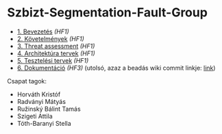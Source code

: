 # Szbizt-Segmentation-Fault-Group

* [1. Bevezetés](https://github.com/Mradvanyi123/Szbizt-Segmentation-Fault-Group/wiki/1.-Bevezetés) _(HF1)_
* [2. Követelmények](https://github.com/Mradvanyi123/Szbizt-Segmentation-Fault-Group/wiki/2.-Követelmények) _(HF1)_
* [3. Threat assessment](https://github.com/Mradvanyi123/Szbizt-Segmentation-Fault-Group/wiki/3.-Threat-assessment) _(HF1)_
* [4. Architektúra tervek](https://github.com/Mradvanyi123/Szbizt-Segmentation-Fault-Group/wiki/4.-Architektúra-tervek) _(HF1)_
* [5. Tesztelési tervek](https://github.com/Mradvanyi123/Szbizt-Segmentation-Fault-Group/wiki/5.-Tesztelési-tervek) _(HF1)_
* [6. Dokumentáció](https://github.com/Mradvanyi123/Szbizt-Segmentation-Fault-Group/wiki/6.-Dokument%C3%A1ci%C3%B3) _(HF3)_ (utolsó, azaz a beadás wiki commit linkje: [link](https://github.com/Mradvanyi123/Szbizt-Segmentation-Fault-Group/wiki/_compare/aa6096b7b21f9165a9a6aefd3755597e36e74556))

Csapat tagok:
-   Horváth Kristóf
-   Radványi Mátyás
-   Ružinský Bálint Tamás
-   Szigeti Attila
-   Tóth-Baranyi Stella
